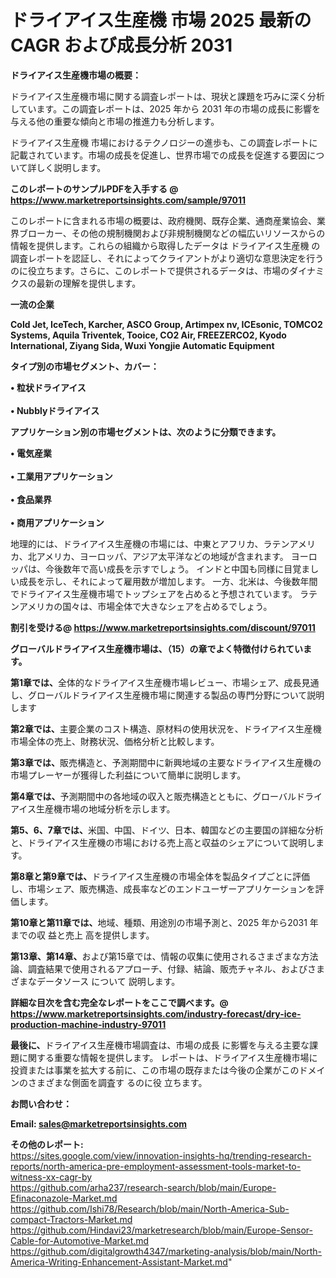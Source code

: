 # ドライアイス生産機 市場 2025 最新の CAGR および成長分析 2031

<strong><b>ドライアイス生産機市場の概要：</b></strong>

ドライアイス生産機市場に関する調査レポートは、現状と課題を巧みに深く分析しています。この調査レポートは、2025 年から 2031 年の市場の成長に影響を与える他の重要な傾向と市場の推進力も分析します。

ドライアイス生産機 市場におけるテクノロジーの進歩も、この調査レポートに記載されています。市場の成長を促進し、世界市場での成長を促進する要因について詳しく説明します。

<strong>このレポートのサンプルPDFを入手する @ <a href=https://www.marketreportsinsights.com/sample/97011>https://www.marketreportsinsights.com/sample/97011</a></strong>

このレポートに含まれる市場の概要は、政府機関、既存企業、通商産業協会、業界ブローカー、その他の規制機関および非規制機関などの幅広いリソースからの情報を提供します。これらの組織から取得したデータは ドライアイス生産機 の調査レポートを認証し、それによってクライアントがより適切な意思決定を行うのに役立ちます。さらに、このレポートで提供されるデータは、市場のダイナミクスの最新の理解を提供します。

<strong>一流の企業</strong>

<strong><b>Cold Jet, IceTech, Karcher, ASCO Group, Artimpex nv, ICEsonic, TOMCO2 Systems, Aquila Triventek, Tooice, CO2 Air, FREEZERCO2, Kyodo International, Ziyang Sida, Wuxi Yongjie Automatic Equipment</b></strong>

<strong><b>タイプ別の市場セグメント、カバー：</b></strong>

<strong>• 粒状ドライアイス<br><br>•  Nubblyドライアイス</strong>

<strong><b>アプリケーション別の市場セグメントは、次のように分類できます。</b></strong>

<strong>• 電気産業<br><br>• 工業用アプリケーション<br><br>• 食品業界<br><br>• 商用アプリケーション</strong>

 地理的には、ドライアイス生産機の市場には、中東とアフリカ、ラテンアメリカ、北アメリカ、ヨーロッパ、アジア太平洋などの地域が含まれます。 ヨーロッパは、今後数年で高い成長を示すでしょう。 インドと中国も同様に目覚ましい成長を示し、それによって雇用数が増加します。 一方、北米は、今後数年間でドライアイス生産機市場でトップシェアを占めると予想されています。 ラテンアメリカの国々は、市場全体で大きなシェアを占めるでしょう。

<strong>割引を受ける@ <a href=https://www.marketreportsinsights.com/discount/97011>https://www.marketreportsinsights.com/discount/97011</a></strong>

<strong><b>グローバルドライアイス生産機市場は、（15）の章でよく特徴付けられています。</b></strong>

<strong><b>第</b></strong><strong><b>1章では、</b></strong>全体的なドライアイス生産機市場レビュー、市場シェア、成長見通し、グローバルドライアイス生産機市場に関連する製品の専門分野について説明します

<strong><b>第2章では、</b></strong>主要企業のコスト構造、原材料の使用状況を、ドライアイス生産機市場全体の売上、財務状況、価格分析と比較します。

<strong><b>第3章では、</b></strong>販売構造と、予測期間中に新興地域の主要なドライアイス生産機の市場プレーヤーが獲得した利益について簡単に説明します。

<strong><b>第4章では、</b></strong>予測期間中の各地域の収入と販売構造とともに、グローバルドライアイス生産機市場の地域分析を示します。

<strong><b>第5、6、7章では、</b></strong>米国、中国、ドイツ、日本、韓国などの主要国の詳細な分析と、ドライアイス生産機の市場における売上高と収益のシェアについて説明します。

<strong><b>第8章と第9章では、</b></strong>ドライアイス生産機の市場全体を製品タイプごとに評価し、市場シェア、販売構造、成長率などのエンドユーザーアプリケーションを評価します。

<strong><b>第10章と第11章では、</b></strong>地域、種類、用途別の市場予測と、2025 年から2031 年までの収 益と売上 高を提供します。

<strong><b>第13章、第14章、</b></strong>および第15章では、情報の収集に使用されるさまざまな方法論、調査結果で使用されるアプローチ、付録、結論、販売チャネル、およびさまざまなデータソース について 説明します。

<strong>詳細な目次を含む完全なレポートをここで調べます。@ <a href=https://www.marketreportsinsights.com/industry-forecast/dry-ice-production-machine-industry-97011>https://www.marketreportsinsights.com/industry-forecast/dry-ice-production-machine-industry-97011</a></strong>

<strong><b>最後に、</b></strong>ドライアイス生産機市場調査は、市場の成長 に影響を</a>与える主要な課題に関する重要な情報を提供します。 レポートは、ドライアイス生産機市場に投資または事業を拡大する前に、この市場の既存または今後の企業がこのドメインのさまざまな側面を調査す るのに役 立ちます。

<strong><b>お問い合わせ：</b></strong>

<strong>Email: </strong><a href=mailto:sales@marketreportsinsights.com><strong>sales@marketreportsinsights.com</strong></a>

<strong>その他のレポート:</strong>
<br>
<a href=https://sites.google.com/view/innovation-insights-hq/trending-research-reports/north-america-pre-employment-assessment-tools-market-to-witness-xx-cagr-by>https://sites.google.com/view/innovation-insights-hq/trending-research-reports/north-america-pre-employment-assessment-tools-market-to-witness-xx-cagr-by</a>
<br>
<a href=https://github.com/arha237/research-search/blob/main/Europe-Efinaconazole-Market.md>https://github.com/arha237/research-search/blob/main/Europe-Efinaconazole-Market.md</a>
<br>
<a href=https://github.com/Ishi78/Research/blob/main/North-America-Sub-compact-Tractors-Market.md>https://github.com/Ishi78/Research/blob/main/North-America-Sub-compact-Tractors-Market.md</a>
<br>
<a href=https://github.com/Hindavi23/marketresearch/blob/main/Europe-Sensor-Cable-for-Automotive-Market.md>https://github.com/Hindavi23/marketresearch/blob/main/Europe-Sensor-Cable-for-Automotive-Market.md</a>
<br>
<a href=https://github.com/digitalgrowth4347/marketing-analysis/blob/main/North-America-Writing-Enhancement-Assistant-Market.md>https://github.com/digitalgrowth4347/marketing-analysis/blob/main/North-America-Writing-Enhancement-Assistant-Market.md</a>"
